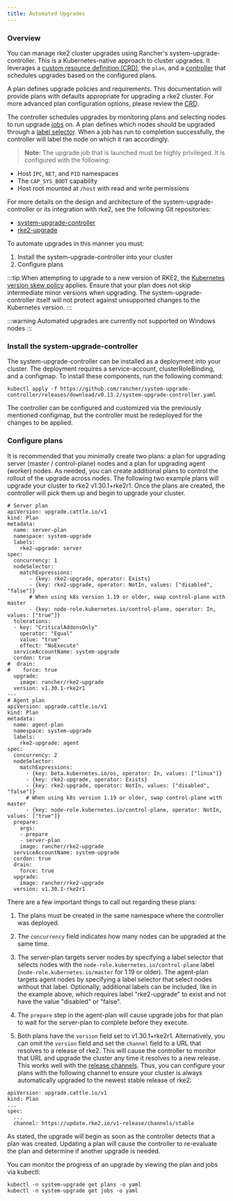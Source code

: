 ```yaml
---
title: Automated Upgrades
---
```


### Overview

You can manage rke2 cluster upgrades using Rancher's system-upgrade-controller. This is a Kubernetes-native approach to cluster upgrades. It leverages a [custom resource definition (CRD)](https://kubernetes.io/docs/concepts/extend-kubernetes/api-extension/custom-resources/#custom-resources), the `plan`, and a [controller](https://kubernetes.io/docs/concepts/architecture/controller/) that schedules upgrades based on the configured plans.

A plan defines upgrade policies and requirements. This documentation will provide plans with defaults appropriate for upgrading a rke2 cluster. For more advanced plan configuration options, please review the [CRD](https://github.com/rancher/system-upgrade-controller/blob/master/pkg/apis/upgrade.cattle.io/v1/types.go).

The controller schedules upgrades by monitoring plans and selecting nodes to run upgrade [jobs](https://kubernetes.io/docs/concepts/workloads/controllers/jobs-run-to-completion/) on. A plan defines which nodes should be upgraded through a [label selector](https://kubernetes.io/docs/concepts/overview/working-with-objects/labels/). When a job has run to completion successfully, the controller will label the node on which it ran accordingly.

>**Note:** The upgrade job that is launched must be highly privileged. It is configured with the following:
>
- Host `IPC`, `NET`, and `PID` namespaces
- The `CAP_SYS_BOOT` capability
- Host root mounted at `/host` with read and write permissions

For more details on the design and architecture of the system-upgrade-controller or its integration with rke2, see the following Git repositories:

- [system-upgrade-controller](https://github.com/rancher/system-upgrade-controller)
- [rke2-upgrade](https://github.com/rancher/rke2-upgrade)

To automate upgrades in this manner you must:

1. Install the system-upgrade-controller into your cluster
2. Configure plans

:::tip
When attempting to upgrade to a new version of RKE2, the [Kubernetes version skew policy](https://kubernetes.io/docs/setup/release/version-skew-policy/) applies. Ensure that your plan does not skip intermediate minor versions when upgrading. The system-upgrade-controller itself will not protect against unsupported changes to the Kubernetes version.
:::

:::warning
Automated upgrades are currently not supported on Windows nodes
:::

### Install the system-upgrade-controller
The system-upgrade-controller can be installed as a deployment into your cluster. The deployment requires a service-account, clusterRoleBinding, and a configmap. To install these components, run the following command:
```
kubectl apply -f https://github.com/rancher/system-upgrade-controller/releases/download/v0.13.2/system-upgrade-controller.yaml
```
The controller can be configured and customized via the previously mentioned configmap, but the controller must be redeployed for the changes to be applied.


### Configure plans
It is recommended that you minimally create two plans: a plan for upgrading server (master / control-plane) nodes and a plan for upgrading agent (worker) nodes. As needed, you can create additional plans to control the rollout of the upgrade across nodes. The following two example plans will upgrade your cluster to rke2 v1.30.1+rke2r1. Once the plans are created, the controller will pick them up and begin to upgrade your cluster.
```
# Server plan
apiVersion: upgrade.cattle.io/v1
kind: Plan
metadata:
  name: server-plan
  namespace: system-upgrade
  labels:
    rke2-upgrade: server
spec:
  concurrency: 1
  nodeSelector:
    matchExpressions:
       - {key: rke2-upgrade, operator: Exists}
       - {key: rke2-upgrade, operator: NotIn, values: ["disabled", "false"]}
       # When using k8s version 1.19 or older, swap control-plane with master
       - {key: node-role.kubernetes.io/control-plane, operator: In, values: ["true"]}
  tolerations:
  - key: "CriticalAddonsOnly"
    operator: "Equal"
    value: "true"
    effect: "NoExecute"
  serviceAccountName: system-upgrade
  cordon: true
#  drain:
#    force: true
  upgrade:
    image: rancher/rke2-upgrade
  version: v1.30.1-rke2r1
---
# Agent plan
apiVersion: upgrade.cattle.io/v1
kind: Plan
metadata:
  name: agent-plan
  namespace: system-upgrade
  labels:
    rke2-upgrade: agent
spec:
  concurrency: 2
  nodeSelector:
    matchExpressions:
      - {key: beta.kubernetes.io/os, operator: In, values: ["linux"]}
      - {key: rke2-upgrade, operator: Exists}
      - {key: rke2-upgrade, operator: NotIn, values: ["disabled", "false"]}
      # When using k8s version 1.19 or older, swap control-plane with master
      - {key: node-role.kubernetes.io/control-plane, operator: NotIn, values: ["true"]}
  prepare:
    args:
    - prepare
    - server-plan
    image: rancher/rke2-upgrade
  serviceAccountName: system-upgrade
  cordon: true
  drain:
    force: true
  upgrade:
    image: rancher/rke2-upgrade
  version: v1.30.1-rke2r1

```


There are a few important things to call out regarding these plans:

1. The plans must be created in the same namespace where the controller was deployed.

2. The `concurrency` field indicates how many nodes can be upgraded at the same time. 

3. The server-plan targets server nodes by specifying a label selector that selects nodes with the `node-role.kubernetes.io/control-plane` label (`node-role.kubernetes.io/master` for 1.19 or older). The agent-plan targets agent nodes by specifying a label selector that select nodes without that label. Optionally, additional labels can be included, like in the example above, which requires label "rke2-upgrade" to exist and not have the value "disabled" or "false".

4. The `prepare` step in the agent-plan will cause upgrade jobs for that plan to wait for the server-plan to complete before they execute.

5. Both plans have the `version` field set to v1.30.1+rke2r1. Alternatively, you can omit the `version` field and set the `channel` field to a URL that resolves to a release of rke2. This will cause the controller to monitor that URL and upgrade the cluster any time it resolves to a new release. This works well with the [release channels](manual_upgrade.md#release-channels). Thus, you can configure your plans with the following channel to ensure your cluster is always automatically upgraded to the newest stable release of rke2:
```
apiVersion: upgrade.cattle.io/v1
kind: Plan
...
spec:
  ...
  channel: https://update.rke2.io/v1-release/channels/stable

```

As stated, the upgrade will begin as soon as the controller detects that a plan was created. Updating a plan will cause the controller to re-evaluate the plan and determine if another upgrade is needed.

You can monitor the progress of an upgrade by viewing the plan and jobs via kubectl:
```
kubectl -n system-upgrade get plans -o yaml
kubectl -n system-upgrade get jobs -o yaml
```
